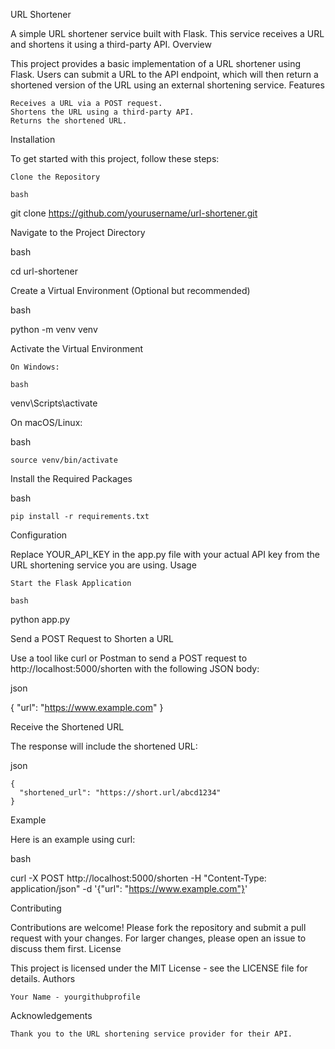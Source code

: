 URL Shortener

A simple URL shortener service built with Flask. This service receives a URL and shortens it using a third-party API.
Overview

This project provides a basic implementation of a URL shortener using Flask. Users can submit a URL to the API endpoint, which will then return a shortened version of the URL using an external shortening service.
Features

    Receives a URL via a POST request.
    Shortens the URL using a third-party API.
    Returns the shortened URL.

Installation

To get started with this project, follow these steps:

    Clone the Repository

    bash

git clone https://github.com/yourusername/url-shortener.git

Navigate to the Project Directory

bash

cd url-shortener

Create a Virtual Environment (Optional but recommended)

bash

python -m venv venv

Activate the Virtual Environment

    On Windows:

    bash

venv\Scripts\activate

On macOS/Linux:

bash

    source venv/bin/activate

Install the Required Packages

bash

    pip install -r requirements.txt

Configuration

Replace YOUR_API_KEY in the app.py file with your actual API key from the URL shortening service you are using.
Usage

    Start the Flask Application

    bash

python app.py

Send a POST Request to Shorten a URL

Use a tool like curl or Postman to send a POST request to http://localhost:5000/shorten with the following JSON body:

json

{
  "url": "https://www.example.com"
}

Receive the Shortened URL

The response will include the shortened URL:

json

    {
      "shortened_url": "https://short.url/abcd1234"
    }

Example

Here is an example using curl:

bash

curl -X POST http://localhost:5000/shorten -H "Content-Type: application/json" -d '{"url": "https://www.example.com"}'

Contributing

Contributions are welcome! Please fork the repository and submit a pull request with your changes. For larger changes, please open an issue to discuss them first.
License

This project is licensed under the MIT License - see the LICENSE file for details.
Authors

    Your Name - yourgithubprofile

Acknowledgements

    Thank you to the URL shortening service provider for their API.

